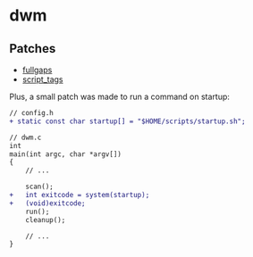 # dwm

## Patches

- [fullgaps](https://dwm.suckless.org/patches/fullgaps/)
- [script_tags](https://dwm.suckless.org/patches/script_tags/)

Plus, a small patch was made to run a command on startup:

```diff
// config.h
+ static const char startup[] = "$HOME/scripts/startup.sh";

// dwm.c
int
main(int argc, char *argv[])
{
	// ...

	scan();
+	int exitcode = system(startup);
+	(void)exitcode;
	run();
	cleanup();

	// ...
}
```
